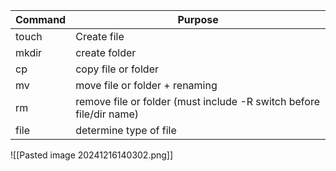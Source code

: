 
| Command | Purpose                                                             |
| ------- | ------------------------------------------------------------------- |
| touch   | Create file                                                         |
| mkdir   | create folder                                                       |
| cp      | copy file or folder                                                 |
| mv      | move file or folder + renaming                                      |
| rm      | remove file or folder (must include -R switch before file/dir name) |
| file    | determine type of file                                              |
![[Pasted image 20241216140302.png]]
